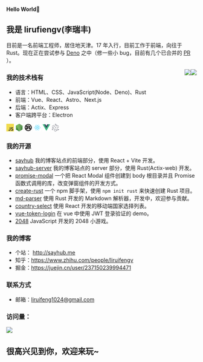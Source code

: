 

#### Hello World👏
## 我是 lirufiengv(李瑞丰)

目前是一名前端工程师，居住地天津。17 年入行，目前工作于前端，向往于 Rust。现在正在尝试参与 [Deno](https://github.com/denoland) 之中（修一些小 bug，目前有几个已合并的 [PR](https://github.com/denoland/deno/issues?q=author%3Aliruifengv) ）。


<a href="https://github.com/liruifengv#gh-light-mode-only">
  <img align="right" src="https://github-readme-stats.vercel.app/api?username=liruifengv&show_icons=true&icon_color=805AD5&text_color=718096&bg_color=ffffff#gh-light-mode-only" />
</a>

<a href="https://github.com/liruifengv#gh-dark-mode-only">
  <img align="right" src="https://github-readme-stats.vercel.app/api?username=liruifengv&show_icons=true&theme=vue-dark&border_color=42b973#gh-dark-mode-only" />
</a>


### 我的技术栈有
- 语言：HTML、CSS、JavaScript(Node、Deno)、Rust
- 前端：Vue、React、Astro、Next.js
- 后端：Actix、Express
- 客户端跨平台：Electron


<code><img height="20" src="https://raw.githubusercontent.com/github/explore/80688e429a7d4ef2fca1e82350fe8e3517d3494d/topics/javascript/javascript.png"></code>
<code><img height="20" src="https://raw.githubusercontent.com/github/explore/80688e429a7d4ef2fca1e82350fe8e3517d3494d/topics/nodejs/nodejs.png"></code> 
<code><img height="20" src="https://raw.githubusercontent.com/github/explore/80688e429a7d4ef2fca1e82350fe8e3517d3494d/topics/rust/rust.png"></code>
<code><img height="20" src="https://raw.githubusercontent.com/github/explore/80688e429a7d4ef2fca1e82350fe8e3517d3494d/topics/react/react.png"></code>
<code><img height="20" src="https://raw.githubusercontent.com/github/explore/80688e429a7d4ef2fca1e82350fe8e3517d3494d/topics/vue/vue.png"></code>
<code><img height="20" src="https://raw.githubusercontent.com/github/explore/80688e429a7d4ef2fca1e82350fe8e3517d3494d/topics/electron/electron.png"></code>

### 我的开源
- [sayhub](https://github.com/liruifengv/sayhub) 我的博客站点的前端部分，使用 React + Vite 开发。
- [sayhub-server](https://github.com/liruifengv/sayhub-server) 我的博客站点的 server 部分，使用 Rust(Actix-web) 开发。
- [promise-modal](https://github.com/liruifengv/promise-modal) 一个把 React Modal 组件创建到 body 根目录并且 Promise 函数式调用的库，改变弹窗组件的开发方式。
- [create-rust](https://github.com/liruifengv/create-rust) 一个 npm 脚手架，使用 `npm init rust` 来快速创建 Rust 项目。
- [md-parser](https://github.com/liruifengv/md-parser) 使用 Rust 开发的 Markdown 解析器，开发中，欢迎参与贡献。
- [country-select](https://github.com/liruifengv/country-select) 使用 React 开发的移动端国家选择列表。
- [vue-token-login](https://github.com/liruifengv/vue-token-login) 在 vue 中使用 JWT 登录验证的 demo。
- [2048](https://github.com/liruifengv/2048) JavaScript 开发的 2048 小游戏。

### 我的博客
- 个站： http://sayhub.me
- 知乎：https://www.zhihu.com/people/liruifengv
- 掘金：https://juejin.cn/user/237150239994471

### 联系方式
- 邮箱：liruifeng1024@gmail.com

### 访问量： 
![](https://profile-counter.glitch.me/liruifengv/count.svg)

## 很高兴见到你，欢迎来玩~


